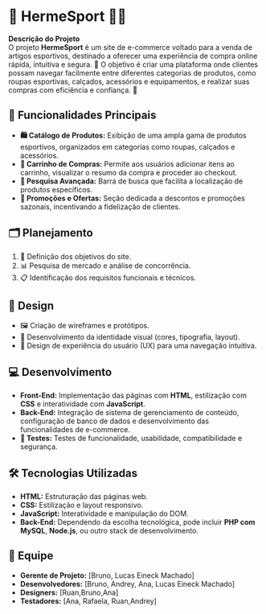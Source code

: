 # 🏅 HermeSport 🏃‍♂️

**Descrição do Projeto**  
O projeto **HermeSport** é um site de e-commerce voltado para a venda de artigos esportivos, destinado a oferecer uma experiência de compra online rápida, intuitiva e segura. 🎯 O objetivo é criar uma plataforma onde clientes possam navegar facilmente entre diferentes categorias de produtos, como roupas esportivas, calçados, acessórios e equipamentos, e realizar suas compras com eficiência e confiança. 🛒

## 🚀 Funcionalidades Principais

- **🛍️ Catálogo de Produtos:** Exibição de uma ampla gama de produtos esportivos, organizados em categorias como roupas, calçados e acessórios.
- **🛒 Carrinho de Compras:** Permite aos usuários adicionar itens ao carrinho, visualizar o resumo da compra e proceder ao checkout.
- **🔎 Pesquisa Avançada:** Barra de busca que facilita a localização de produtos específicos.
- **💸 Promoções e Ofertas:** Seção dedicada a descontos e promoções sazonais, incentivando a fidelização de clientes.

## 🗂️ Planejamento

1. 🎯 Definição dos objetivos do site.
2. 📊 Pesquisa de mercado e análise de concorrência.
3. 📋 Identificação dos requisitos funcionais e técnicos.

## 🎨 Design

- 🖼️ Criação de wireframes e protótipos.
- 🎨 Desenvolvimento da identidade visual (cores, tipografia, layout).
- 🧭 Design de experiência do usuário (UX) para uma navegação intuitiva.

## 💻 Desenvolvimento

- **Front-End:** Implementação das páginas com **HTML**, estilização com **CSS** e interatividade com **JavaScript**.
- **Back-End:** Integração de sistema de gerenciamento de conteúdo, configuração de banco de dados e desenvolvimento das funcionalidades de e-commerce.
- **🔧 Testes:** Testes de funcionalidade, usabilidade, compatibilidade e segurança.

## 🛠️ Tecnologias Utilizadas

- **HTML:** Estruturação das páginas web.
- **CSS:** Estilização e layout responsivo.
- **JavaScript:** Interatividade e manipulação do DOM.
- **Back-End:** Dependendo da escolha tecnológica, pode incluir **PHP com MySQL**, **Node.js**, ou outro stack de desenvolvimento.

## 👥 Equipe

- **Gerente de Projeto:** [Bruno, Lucas Eineck Machado]  
- **Desenvolvedores:** [Bruno, Andrey, Ana, Lucas Eineck Machado]  
- **Designers:** [Ruan,Bruno,Ana]  
- **Testadores:** [Ana, Rafaela, Ruan,Andrey]
